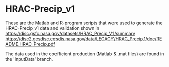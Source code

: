# HRAC-Precip_v1
These are the Matlab and R-program scripts that were used to generate the HRAC-Precip_v1 data and validation shown in https://disc.gsfc.nasa.gov/datasets/HRAC_Precip_V1/summary
https://disc2.gesdisc.eosdis.nasa.gov/data/LEGACY/HRAC_Precip.1/doc/README.HRAC_Precip.pdf

The data used in the coefficient production (Matlab & .mat files) are found in the 'InputData' branch.
